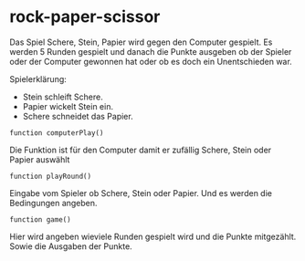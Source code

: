 # rock-paper-scissor

Das Spiel Schere, Stein, Papier wird gegen den Computer gespielt. Es werden 5 Runden gespielt und danach die Punkte ausgeben ob der Spieler oder der Computer gewonnen hat oder ob es doch ein Unentschieden war.

Spielerklärung:

- Stein schleift Schere.
- Papier wickelt Stein ein.
- Schere schneidet das Papier.

```
function computerPlay()
```

Die Funktion ist für den Computer damit er zufällig Schere, Stein oder Papier auswählt

```
function playRound()

```

Eingabe vom Spieler ob Schere, Stein oder Papier. Und es werden die Bedingungen angeben.

```
function game()
```

Hier wird angeben wieviele Runden gespielt wird und die Punkte mitgezählt. Sowie die Ausgaben der Punkte.

